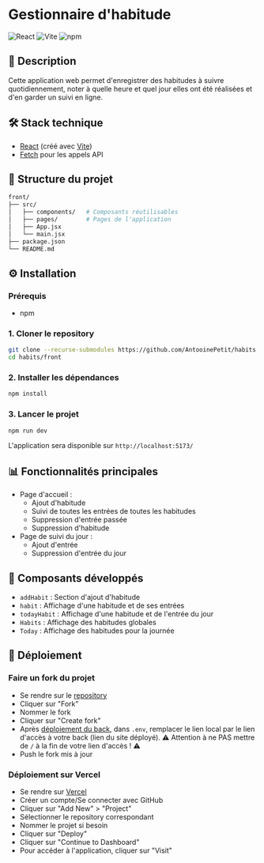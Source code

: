 # Gestionnaire d'habitude

![React](https://img.shields.io/badge/React-19.1.1-61DAFB)
![Vite](https://img.shields.io/badge/Vite-7.1.7-646CFF)
![npm](https://img.shields.io/badge/npm-v11.6.0-blue)

## 📝 Description

Cette application web permet d'enregistrer des habitudes à suivre quotidiennement, noter à quelle heure et quel jour elles ont été réalisées et d'en garder un suivi en ligne.

## 🛠️ Stack technique

- [React](https://react.dev/) (créé avec [Vite](https://vitejs.dev/))
- [Fetch](https://developer.mozilla.org/fr/docs/Web/API/Fetch_API/) pour les appels API

## 📂 Structure du projet

```bash
front/
├── src/
│   ├── components/   # Composants réutilisables
│   ├── pages/        # Pages de l'application
│   ├── App.jsx
│   └── main.jsx
├── package.json
└── README.md
```

## ⚙️ Installation

### Prérequis

- npm

### 1. Cloner le repository

```bash
git clone --recurse-submodules https://github.com/AntooinePetit/habits
cd habits/front
```

### 2. Installer les dépendances

```bash
npm install
```

### 3. Lancer le projet

```bash
npm run dev
```

L'application sera disponible sur `http://localhost:5173/`

## 📊 Fonctionnalités principales

- Page d'accueil :
  - Ajout d'habitude
  - Suivi de toutes les entrées de toutes les habitudes
  - Suppression d'entrée passée
  - Suppression d'habitude
- Page de suivi du jour :
  - Ajout d'entrée
  - Suppression d'entrée du jour

## 🎨 Composants développés

- `addHabit` : Section d'ajout d'habitude
- `habit` : Affichage d'une habitude et de ses entrées
- `todayHabit` : Affichage d'une habitude et de l'entrée du jour
- `Habits` : Affichage des habitudes globales
- `Today` : Affichage des habitudes pour la journée

## 🚀 Déploiement

### Faire un fork du projet

- Se rendre sur le [repository](https://github.com/AntooinePetit/habits-front)
- Cliquer sur "Fork"
- Nommer le fork
- Cliquer sur "Create fork"
- Après [déploiement du back](https://github.com/AntooinePetit/habits-back?tab=readme-ov-file), dans `.env`, remplacer le lien local par le lien d'accès à votre back (lien du site déployé). :warning: Attention à ne PAS mettre de `/` à la fin de votre lien d'accès ! :warning:
- Push le fork mis à jour

### Déploiement sur Vercel

- Se rendre sur [Vercel](https://vercel.com/)
- Créer un compte/Se connecter avec GitHub
- Cliquer sur "Add New" > "Project"
- Sélectionner le repository correspondant
- Nommer le projet si besoin
- Cliquer sur "Deploy"
- Cliquer sur "Continue to Dashboard"
- Pour accéder à l'application, cliquer sur "Visit"
